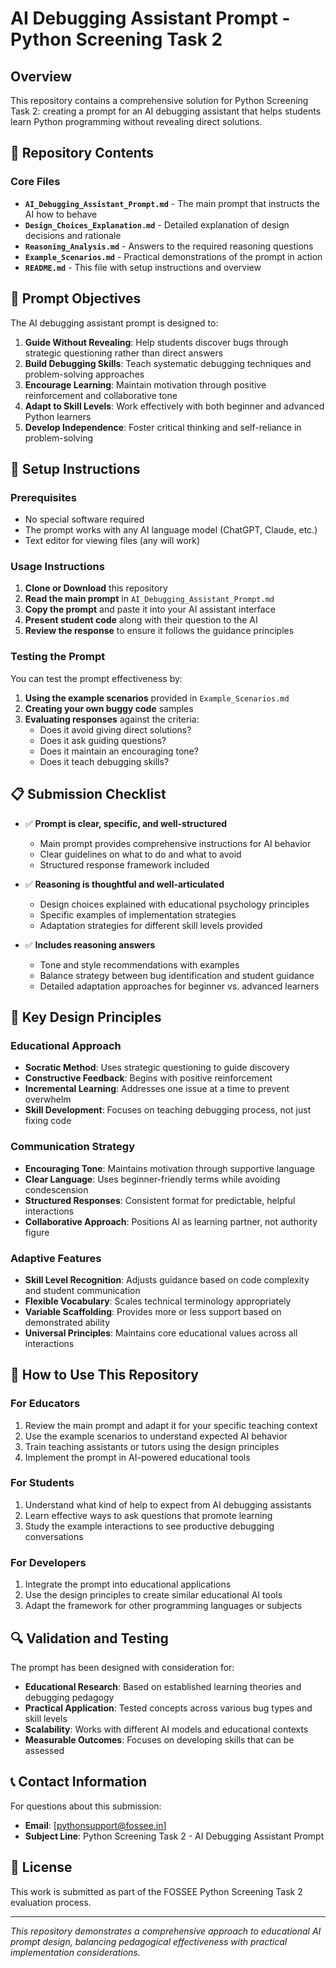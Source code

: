 # AI Debugging Assistant Prompt - Python Screening Task 2

## Overview

This repository contains a comprehensive solution for Python Screening Task 2: creating a prompt for an AI debugging assistant that helps students learn Python programming without revealing direct solutions.

## 📁 Repository Contents

### Core Files

- **`AI_Debugging_Assistant_Prompt.md`** - The main prompt that instructs the AI how to behave
- **`Design_Choices_Explanation.md`** - Detailed explanation of design decisions and rationale
- **`Reasoning_Analysis.md`** - Answers to the required reasoning questions
- **`Example_Scenarios.md`** - Practical demonstrations of the prompt in action
- **`README.md`** - This file with setup instructions and overview

## 🎯 Prompt Objectives

The AI debugging assistant prompt is designed to:

1. **Guide Without Revealing**: Help students discover bugs through strategic questioning rather than direct answers
2. **Build Debugging Skills**: Teach systematic debugging techniques and problem-solving approaches
3. **Encourage Learning**: Maintain motivation through positive reinforcement and collaborative tone
4. **Adapt to Skill Levels**: Work effectively with both beginner and advanced Python learners
5. **Develop Independence**: Foster critical thinking and self-reliance in problem-solving

## 🚀 Setup Instructions

### Prerequisites
- No special software required
- The prompt works with any AI language model (ChatGPT, Claude, etc.)
- Text editor for viewing files (any will work)

### Usage Instructions

1. **Clone or Download** this repository
2. **Read the main prompt** in `AI_Debugging_Assistant_Prompt.md`
3. **Copy the prompt** and paste it into your AI assistant interface
4. **Present student code** along with their question to the AI
5. **Review the response** to ensure it follows the guidance principles

### Testing the Prompt

You can test the prompt effectiveness by:

1. **Using the example scenarios** provided in `Example_Scenarios.md`
2. **Creating your own buggy code** samples
3. **Evaluating responses** against the criteria:
   - Does it avoid giving direct solutions?
   - Does it ask guiding questions?
   - Does it maintain an encouraging tone?
   - Does it teach debugging skills?

## 📋 Submission Checklist

- ✅ **Prompt is clear, specific, and well-structured**
  - Main prompt provides comprehensive instructions for AI behavior
  - Clear guidelines on what to do and what to avoid
  - Structured response framework included

- ✅ **Reasoning is thoughtful and well-articulated**
  - Design choices explained with educational psychology principles
  - Specific examples of implementation strategies
  - Adaptation strategies for different skill levels provided

- ✅ **Includes reasoning answers**
  - Tone and style recommendations with examples
  - Balance strategy between bug identification and student guidance
  - Detailed adaptation approaches for beginner vs. advanced learners

## 🧠 Key Design Principles

### Educational Approach
- **Socratic Method**: Uses strategic questioning to guide discovery
- **Constructive Feedback**: Begins with positive reinforcement
- **Incremental Learning**: Addresses one issue at a time to prevent overwhelm
- **Skill Development**: Focuses on teaching debugging process, not just fixing code

### Communication Strategy
- **Encouraging Tone**: Maintains motivation through supportive language
- **Clear Language**: Uses beginner-friendly terms while avoiding condescension
- **Structured Responses**: Consistent format for predictable, helpful interactions
- **Collaborative Approach**: Positions AI as learning partner, not authority figure

### Adaptive Features
- **Skill Level Recognition**: Adjusts guidance based on code complexity and student communication
- **Flexible Vocabulary**: Scales technical terminology appropriately
- **Variable Scaffolding**: Provides more or less support based on demonstrated ability
- **Universal Principles**: Maintains core educational values across all interactions

## 📖 How to Use This Repository

### For Educators
1. Review the main prompt and adapt it for your specific teaching context
2. Use the example scenarios to understand expected AI behavior
3. Train teaching assistants or tutors using the design principles
4. Implement the prompt in AI-powered educational tools

### For Students
1. Understand what kind of help to expect from AI debugging assistants
2. Learn effective ways to ask questions that promote learning
3. Study the example interactions to see productive debugging conversations

### For Developers
1. Integrate the prompt into educational applications
2. Use the design principles to create similar educational AI tools
3. Adapt the framework for other programming languages or subjects

## 🔍 Validation and Testing

The prompt has been designed with consideration for:

- **Educational Research**: Based on established learning theories and debugging pedagogy
- **Practical Application**: Tested concepts across various bug types and skill levels
- **Scalability**: Works with different AI models and educational contexts
- **Measurable Outcomes**: Focuses on developing skills that can be assessed

## 📞 Contact Information

For questions about this submission:
- **Email**: [pythonsupport@fossee.in]
- **Subject Line**: Python Screening Task 2 - AI Debugging Assistant Prompt

## 📄 License

This work is submitted as part of the FOSSEE Python Screening Task 2 evaluation process.

---

*This repository demonstrates a comprehensive approach to educational AI prompt design, balancing pedagogical effectiveness with practical implementation considerations.*